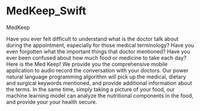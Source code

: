 # MedKeep_Swift
MedKeep

Have you ever felt difficult to understand what is the doctor talk about during the appointment, especially for those medical terminology? Have you even forgotten what the important things that doctor mentioned? Have you ever been confused about how much food or medicine to take each day? Here is the Med Keep! We provide you the comprehensive mobile application to audio record the conversation with your doctors. Our power natural language programming algorithm will pick up the medical, dietary and surgical keywords mentioned, and provide additional information about the terms. In the same time, simply taking a picture of your food, our machine learning model can analyze the nutritional components in the food, and provide your your health secure.

